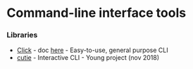 # Command-line interface tools

### Libraries 

* [Click](https://github.com/pallets/click) - doc [here](https://click.palletsprojects.com) - Easy-to-use, general purpose CLI
* [cutie](https://github.com/Kamik423/cutie) - Interactive CLI - Young project (nov 2018)